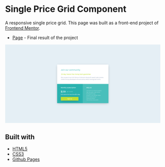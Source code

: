 # Single Price Grid Component

A responsive single price grid. This page was built as a front-end project of [Frontend Mentor](https://www.frontendmentor.io/challenges/single-price-grid-component-5ce41129d0ff452fec5abbbc).

- [Page](https://norwyx.github.io/single-price-grid/) - Final result of the project

![Single Price Grid](./images/final-results.png)




## Built with
- [HTML5](https://developer.mozilla.org/es/docs/HTML/HTML5)
- [CSS3](https://developer.mozilla.org/es/docs/Web/CSS/CSS3)
- [Github Pages](https://pages.github.com/)
